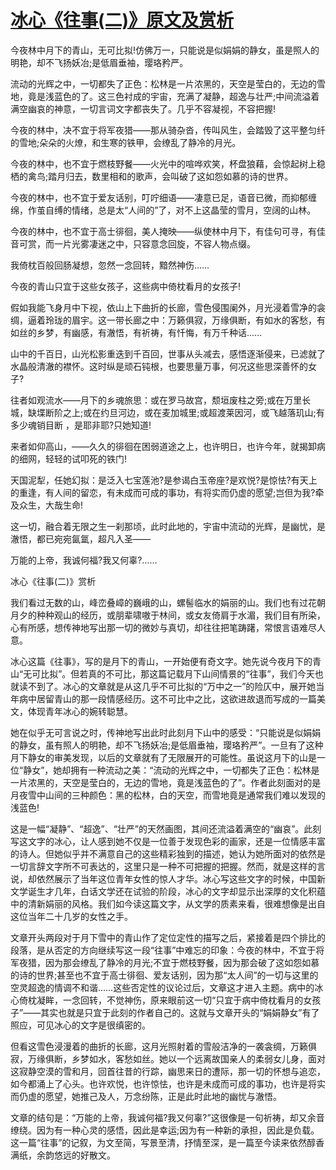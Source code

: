 # [冰心《往事(二)》原文及赏析](https://www.vrrw.net/wx/9028.html)

今夜林中月下的青山，无可比拟!仿佛万一，只能说是似娟娟的静女，虽是照人的明艳，却不飞扬妖冶;是低眉垂袖，璎珞矜严。

流动的光辉之中，一切都失了正色：松林是一片浓黑的，天空是莹白的，无边的雪地，竟是浅蓝色的了。这三色衬成的宇宙，充满了凝静，超逸与壮严;中间流溢着满空幽哀的神意，一切言词文字都丧失了。几乎不容凝视，不容把握!

今夜的林中，决不宜于将军夜猎——那从骑杂沓，传叫风生，会踏毁了这平整匀纤的雪地;朵朵的火燎，和生寒的铁甲，会缭乱了静冷的月光。

今夜的林中，也不宜于燃枝野餐——火光中的喧哗欢笑，杯盘狼藉，会惊起树上稳栖的禽鸟;踏月归去，数里相和的歌声，会叫破了这如怨如慕的诗的世界。

今夜的林中，也不宜于爱友话别，叮咛细语——凄意已足，语音已微，而抑郁缠绵，作茧自缚的情绪，总是太“人间的”了，对不上这晶莹的雪月，空阔的山林。

今夜的林中，也不宜于高士徘徊，美人掩映——纵使林中月下，有佳句可寻，有佳音可赏，而一片光雾凄迷之中，只容意念回旋，不容人物点缀。



我倚枕百般回肠凝想，忽然一念回转，黯然神伤……

今夜的青山只宜于这些女孩子，这些病中倚枕看月的女孩子!

假如我能飞身月中下视，依山上下曲折的长廊，雪色侵围阑外，月光浸着雪净的衾绸，逼着玲珑的眉宇。这一带长廊之中：万籁俱寂，万缘俱断，有如水的客愁，有如丝的乡梦，有幽感，有澈悟，有祈祷，有忏悔，有万千种话……

山中的千百日，山光松影重迭到千百回，世事从头减去，感悟逐渐侵来，已滤就了水晶般清澈的襟怀。这时纵是顽石钝根，也要思量万事，何况这些思深善怀的女子?

往者如观流水——月下的乡魂旅思：或在罗马故宫，颓垣废柱之旁;或在万里长城，缺堞断阶之上;或在约旦河边，或在麦加城里;或超渡莱因河，或飞越落玑山;有多少魂销目断 ，是耶非耶?只她知道!

来者如仰高山，——久久的徘徊在困弱道途之上，也许明日，也许今年，就揭卸病的细网，轻轻的试叩死的铁门!

天国泥犁，任她幻拟：是泛入七宝莲池?是参谒白玉帝座?是欢悦?是惊怯?有天上的重逢，有人间的留恋，有未成而可成的事功，有将实而仍虚的愿望;岂但为我?牵及众生，大哉生命!

这一切，融合着无限之生一刹那顷，此时此地的，宇宙中流动的光辉，是幽忧，是澈悟，都已宛宛氤氲，超凡入圣——

万能的上帝，我诚何福?我又何辜?……

冰心《往事(二)》赏析

我们看过无数的山，峰峦叠嶂的巍峨的山，螺髻临水的娟丽的山。我们也有过花朝月夕的种种观山的经历，或朋辈啸嗷于林间，或女友倚肩于水湄，我们目有所染，心有所感，想传神地写出那一切的微妙与真切，却往往把笔踌躇，常恨言语难尽人意。

冰心这篇《往事》，写的是月下的青山，一开始便有奇文字。她先说今夜月下的青山“无可比拟”。但若真的不可比，那这篇记载月下山间情景的“往事”，我们今天也就读不到了。冰心的文章就是从这几乎不可比拟的“万中之一”的险仄中，展开她当年病中居留青山的那一段情感经历。这不可比中之比，这欲进故退而写成的一篇美文，体现青年冰心的婉转聪慧。

她在似乎无可言说之时，传神地写出此时此刻月下山中的感受：“只能说是似娟娟的静女，虽有照人的明艳，却不飞扬妖冶;是低眉垂袖，璎珞矜严”。一旦有了这种月下静女的审美发现，以后的文章就有了无限展开的可能性。虽说这月下的山是一位“静女”，她却拥有一种流动之美：“流动的光辉之中，一切都失了正色：松林是一片浓黑的，天空是莹白的，无边的雪地，竟是浅蓝色的了”。作者此刻面对的是月夜雪中山间的三种颜色：黑的松林，白的天空，而雪地竟是通常我们难以发现的浅蓝色!

这是一幅“凝静”、“超逸”、“壮严”的天然画图，其间还流溢着满空的“幽哀”。此刻写这文字的冰心，让人感到她不仅是一位善于发现色彩的画家，还是一位情感丰富的诗人。但她似乎并不满意自己的这些精彩独到的描述，她认为她所面对的依然是一切言辞文字所不可表达的，这里只是一种不可把握的把握。然而，就是这样的言说，却依然展示了当年这位青年女性的惊人才华。冰心写这些文字的时候，中国新文学诞生才几年，白话文学还在试验的阶段，冰心的文字却显示出深厚的文化积蕴中的清新娟丽的风格。我们如今读这篇文字，从文学的质素来看，很难想像是出自这位当年二十几岁的女性之手。

文章开头两段对于月下雪中的青山作了定位定性的描写之后，紧接着是四个排比的段落，是从否定的方向继续写这一段“往事”中难忘的印象：今夜的林中，不宜于将军夜猎，因为那会缭乱了静冷的月光;不宜于燃枝野餐，因为那会破了这如怨如慕的诗的世界;甚至也不宜于高士徘徊、爱友话别，因为那“太人间”的一切与这里的空灵超逸的情调不和谐……这些否定性的议论过后，文章这才进入主题。病中的冰心倚枕凝眸，一念回转，不觉神伤，原来眼前这一切“只宜于病中倚枕看月的女孩子”——其实也就是只宜于此刻的作者自己的。这就与文章开头的“娟娟静女”有了照应，可见冰心的文字是很缜密的。

但看这雪色浸漫着的曲折的长廊，这月光照射着的雪般洁净的一袭衾绸，万籁俱寂，万缘俱断，乡梦如水，客愁如丝。她以一个远离故国亲人的柔弱女儿身，面对这寂静空漠的雪和月，回首往昔的行踪，幽思来日的遭际，那一切的怀想与追恋，如今都涌上了心头。也许欢悦，也许惊怯，也许是未成而可成的事功，也许是将实而仍虚的愿望，她推己及人，万念纷陈，正是此时此地的幽忧与澈悟。

文章的结句是：“万能的上帝，我诚何福?我又何辜?”这很像是一句祈祷，却又余音缭绕。因为有一种心灵的感悟，因此是幸运;因为有一种新的承担，因此是负载。这一篇“往事”的记叙，为文至简，写景至清，抒情至深，是一篇至今读来依然醇香满纸，余韵悠远的好散文。

